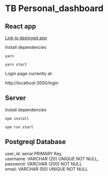 # TB Personal_dashboard

## React app


[Link to deployed app](https://tb-personal-dash.herokuapp.com/login)


Install dependencies
```
yarn
```
```
yarn start
```

Login page currently at:

http://localhost:3000/login 





## Server
Install dependencies
```
npm install
```

```
npm run start
```

## Postgreql Database

user_id: serial PRIMARY Key,  
username: VARCHAR (20) UNIQUE NOT NULL,  
password: VARCHAR (200) NOT NULL  
email: VARCHAR (50) UNIQUE NOT NULL
